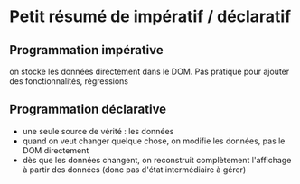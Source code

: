 
# Petit résumé de impératif / déclaratif

## Programmation impérative
 on stocke les données directement dans le DOM. Pas pratique
pour ajouter des fonctionnalités, régressions

## Programmation déclarative
- une seule source de vérité : les données
- quand on veut changer quelque chose, on modifie les données, pas le DOM directement
- dès que les données changent, on reconstruit complètement l'affichage à partir
des données (donc pas d'état intermédiaire à gérer)